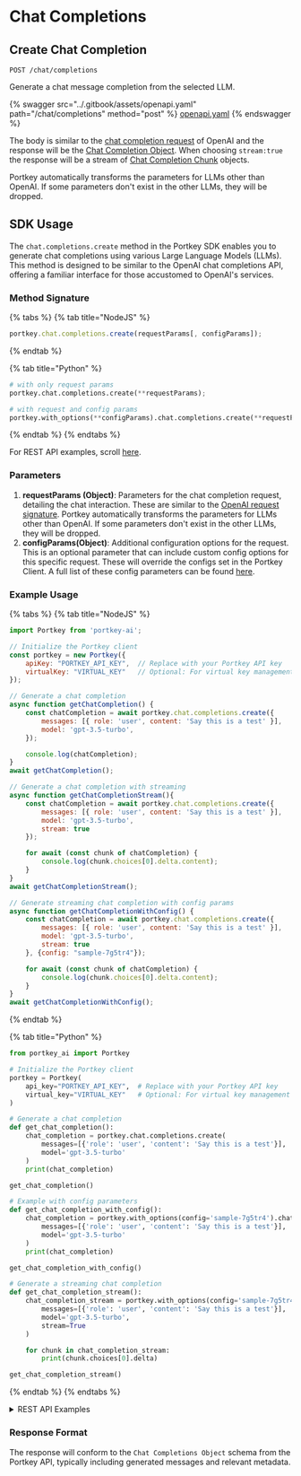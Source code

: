 # Chat Completions

## Create Chat Completion

`POST /chat/completions`

Generate a chat message completion from the selected LLM.

{% swagger src="../.gitbook/assets/openapi.yaml" path="/chat/completions" method="post" %}
[openapi.yaml](../.gitbook/assets/openapi.yaml)
{% endswagger %}

The body is similar to the [chat completion request](https://platform.openai.com/docs/api-reference/chat/create) of OpenAI and the response will be the [Chat Completion Object](https://platform.openai.com/docs/api-reference/chat/object). When choosing `stream:true` the response will be a stream of [Chat Completion Chunk](https://platform.openai.com/docs/api-reference/chat/streaming) objects.

Portkey automatically transforms the parameters for LLMs other than OpenAI. If some parameters don't exist in the other LLMs, they will be dropped.

## SDK Usage

The `chat.completions.create` method in the Portkey SDK enables you to generate chat completions using various Large Language Models (LLMs). This method is designed to be similar to the OpenAI chat completions API, offering a familiar interface for those accustomed to OpenAI's services.

### Method Signature

{% tabs %}
{% tab title="NodeJS" %}
```javascript
portkey.chat.completions.create(requestParams[, configParams]);
```
{% endtab %}

{% tab title="Python" %}
```python
# with only request params
portkey.chat.completions.create(**requestParams);

# with request and config params
portkey.with_options(**configParams).chat.completions.create(**requestParams);
```
{% endtab %}
{% endtabs %}

For REST API examples, scroll [here](chat-completions.md#rest-api-example).

### Parameters

1. **requestParams (Object)**:  Parameters for the chat completion request, detailing the chat interaction. These are similar to the [OpenAI request signature](https://platform.openai.com/docs/api-reference/chat/create). Portkey automatically transforms the parameters for LLMs other than OpenAI. If some parameters don't exist in the other LLMs, they will be dropped.
2. **configParams(Object)**: Additional configuration options for the request. This is an optional parameter that can include custom config options for this specific request. These will override the configs set in the Portkey Client. A full list of these config parameters can be found [here](../product/ai-gateway-streamline-llm-integrations/configs.md).

### Example Usage

{% tabs %}
{% tab title="NodeJS" %}
```javascript
import Portkey from 'portkey-ai';

// Initialize the Portkey client
const portkey = new Portkey({
    apiKey: "PORTKEY_API_KEY",  // Replace with your Portkey API key
    virtualKey: "VIRTUAL_KEY"   // Optional: For virtual key management
});

// Generate a chat completion
async function getChatCompletion() {
    const chatCompletion = await portkey.chat.completions.create({
        messages: [{ role: 'user', content: 'Say this is a test' }],
        model: 'gpt-3.5-turbo',
    });

    console.log(chatCompletion);
}
await getChatCompletion();
```

```javascript
// Generate a chat completion with streaming
async function getChatCompletionStream(){
    const chatCompletion = await portkey.chat.completions.create({
        messages: [{ role: 'user', content: 'Say this is a test' }],
        model: 'gpt-3.5-turbo',
        stream: true
    });

    for await (const chunk of chatCompletion) {
        console.log(chunk.choices[0].delta.content);
    }
}
await getChatCompletionStream();
```

```javascript
// Generate streaming chat completion with config params
async function getChatCompletionWithConfig() {
    const chatCompletion = await portkey.chat.completions.create({
        messages: [{ role: 'user', content: 'Say this is a test' }],
        model: 'gpt-3.5-turbo',
        stream: true
    }, {config: "sample-7g5tr4"});

    for await (const chunk of chatCompletion) {
        console.log(chunk.choices[0].delta.content);
    }
}
await getChatCompletionWithConfig();
```
{% endtab %}

{% tab title="Python" %}
```python
from portkey_ai import Portkey

# Initialize the Portkey client
portkey = Portkey(
    api_key="PORTKEY_API_KEY",  # Replace with your Portkey API key
    virtual_key="VIRTUAL_KEY"   # Optional: For virtual key management
)

# Generate a chat completion
def get_chat_completion():
    chat_completion = portkey.chat.completions.create(
        messages=[{'role': 'user', 'content': 'Say this is a test'}],
        model='gpt-3.5-turbo'
    )
    print(chat_completion)

get_chat_completion()
```

```python
# Example with config parameters
def get_chat_completion_with_config():
    chat_completion = portkey.with_options(config='sample-7g5tr4').chat.completions.create(
        messages=[{'role': 'user', 'content': 'Say this is a test'}],
        model='gpt-3.5-turbo'
    )
    print(chat_completion)

get_chat_completion_with_config()
```

```python
# Generate a streaming chat completion
def get_chat_completion_stream():
    chat_completion_stream = portkey.with_options(config='sample-7g5tr4').chat.completions.create(
        messages=[{'role': 'user', 'content': 'Say this is a test'}],
        model='gpt-3.5-turbo',
        stream=True
    )

    for chunk in chat_completion_stream:
        print(chunk.choices[0].delta)

get_chat_completion_stream()
```
{% endtab %}
{% endtabs %}

<details>

<summary>REST API Examples</summary>

In REST calls, `x-portkey-api-key` is a compulsory header, it can be paired with the following options for sending provider details:

1. `x-portkey-provider` & `Authorization` (or similar auth headers)
2. `x-portkey-virtual-key`&#x20;
3. `x-portkey-config` (must contain targets)

**Example request using Provider + Auth:**

<pre class="language-bash"><code class="lang-bash">curl "https://api.portkey.ai/v1/chat/completions" \
  -H "Content-Type: application/json" \
  -H "x-portkey-api-key: $PORTKEY_API_KEY" \
<strong>  -H "x-portkey-provider: openai" \
</strong><strong>  -H "Authorization: Bearer $OPENAI_API_KEY" \
</strong>  -d '{
    "model": "gpt-4",
    "messages": [{"role": "user", "content": "Hello!"}]
  }'
</code></pre>

**Example request using Virtual Key:**

<pre class="language-bash"><code class="lang-bash">curl "https://api.portkey.ai/v1/chat/completions" \
  -H "Content-Type: application/json" \
  -H "x-portkey-api-key: $PORTKEY_API_KEY" \
<strong>  -H "x-portkey-virtual-key: openai-virtual-key" \
</strong>  -d '{
    "model": "gpt-4",
    "messages": [{"role": "user", "content": "Hello!"}]
  }'
</code></pre>

**Example request using Config:**

<pre class="language-bash"><code class="lang-bash">curl "https://api.portkey.ai/v1/chat/completions" \
  -H "Content-Type: application/json" \
  -H "x-portkey-api-key: $PORTKEY_API_KEY" \
<strong>  -H "x-portkey-config: config-key" \
</strong>  -d '{
    "model": "gpt-4",
    "messages": [{"role": "user", "content": "Hello!"}]
  }'
</code></pre>

**You can send 3 other headers in your Portkey requests**

* `x-portkey-trace-id`: Send trace id&#x20;
* `x-portkey-metadata`: Send custom metadata
* `x-portkey-cache-force-refresh`: Force refresh cache for this request

**Example request using these 3:**

<pre class="language-bash"><code class="lang-bash">curl "https://api.portkey.ai/v1/chat/completions" \
  -H "Content-Type: application/json" \
  -H "x-portkey-api-key: $PORTKEY_API_KEY" \
  -H "x-portkey-config: config-key" \
<strong>  -H "x-portkey-trace-id: $UNIQUE_TRACE_ID" \
</strong><strong>  -H "x-portkey-metadata: {\"_user\":\"john\"}" \
</strong><strong>  -H "x-portkey-cache-force-refresh: True" \
</strong>  -d '{
    "model": "gpt-4",
    "messages": [{"role": "user", "content": "Hello!"}]
  }'
</code></pre>

</details>

### Response Format

The response will conform to the `Chat Completions Object` schema from the Portkey API, typically including generated messages and relevant metadata.&#x20;
